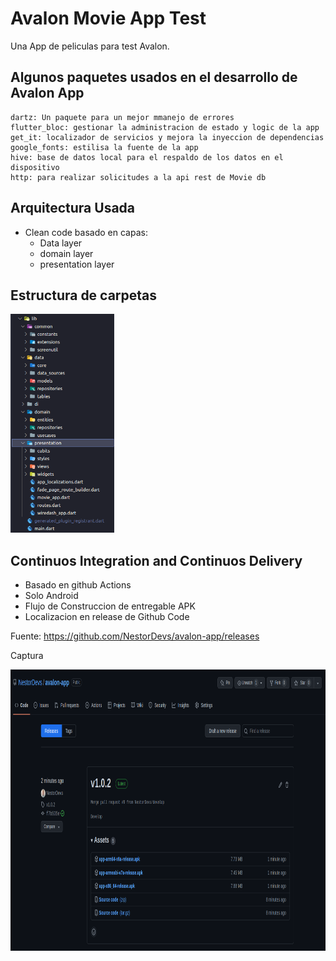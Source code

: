 # Avalon Movie App Test

Una App de peliculas para test Avalon.

## Algunos paquetes usados en el desarrollo de Avalon App

```
dartz: Un paquete para un mejor mmanejo de errores
flutter_bloc: gestionar la administracion de estado y logic de la app
get_it: localizador de servicios y mejora la inyeccion de dependencias
google_fonts: estilisa la fuente de la app
hive: base de datos local para el respaldo de los datos en el dispositivo
http: para realizar solicitudes a la api rest de Movie db
```

## Arquitectura Usada

- Clean code basado en capas:
  - Data layer
  - domain layer
  - presentation layer

## Estructura de carpetas

<img src="screenshot/folder-tree.png" height=350></img>

## Continuos Integration and Continuos Delivery

- Basado en github Actions
- Solo Android
- Flujo de Construccion de entregable APK
- Localizacion en release de Github Code

Fuente:
https://github.com/NestorDevs/avalon-app/releases

Captura

<img src="screenshot/release-apk.png" height=450></img>
